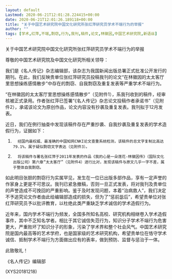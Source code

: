 ```yaml
---
layout: default
Lastmod: 2020-06-21T12:01:28.224415+00:00
date: 2020-06-21T12:01:26.189118+00:00
title: "关于中国艺术研究院中国文化研究所张红萍研究员学术不端行为的举报"
author: ""
tags: [学术,红萍,不端,剽窃,行为,我刊,稿件,论文,林徽因,中国艺术研究院,新语丝]
---
```


关于中国艺术研究院中国文化研究所张红萍研究员学术不端行为的举报

尊敬的中国艺术研究院及中国文化研究所相关领导：

我们是《名人传记》杂志编辑部，该杂志为我国新闻出版总署正式批准公开发行的期刊。在此，我们反映贵单位张红萍研究员投稿我刊的论文“在林徽因的太太客厅里思想操练感情散步”中存在的剽窃、自我剽窃及重复发表等严重学术不端行为。

“在林徽因的太太客厅里思想操练感情散步”（见附件1），系我刊收到的稿件，经审核被正式录用。作者张红萍已签署“《名人传记》杂志论文投稿作者承诺书”（见附件2），承诺该论文为原创作品，论文内容没有抄袭及重复发表。我刊拟于12月发表。

近日，我们在例行抽查中发现该稿件存在严重抄袭、自我抄袭及重复发表的学术造假行为，证据如下：

1)       经国内最权威、最准确的中国知网CNKI论文查重系统检测，该稿件的总文字复制比高达79.1%，属于疑似剽窃文字表达（见附件3）。

2)       将该稿件与署名张红萍于2011年发表的作品《我的心是一朵莲花-林徽因传》（国际文化出版公司）第六章“太太客厅”（见附件4）进行比对，发现该稿件与原文几乎一字不差，属于整体自我剽窃。

如此明目张胆的剽窃行为实属罕见，发生在一位已出版多部作品，享有一定声誉的作家身上更是不可思议。我刊已紧急撤稿，否则一旦正式发表，将对我刊及贵单位的声誉造成不可挽回的严重影响。鉴于及时发现问题，本着“治病救人”，我们决定不予追究论文作者由此给编辑部造成的损失，但为了“惩前毖后”，希望贵单位对张红萍研究员予以批评教育，以杜绝此类严重缺乏学术诚信的学术造假行为。

近年来，国内学术不端行为频发，全国多所知名高校、研究机构相继卷入学术造假事件，其中不乏知名学者。相比于其它诚信失范行为，知识分子学术不端行为危害更大，严重败坏了知识分子的形象，污染了学术界和整个社会风气。中国艺术研究院是国内最高等的艺术学府，也是国家级的艺术研究机构，希望贵单位在恪守学术诚信、抵制学术不端行为方面做出应有的表率，做到预防、监督与惩治于一体。

此致敬礼！

《名人传记》编辑部

(XYS20181218)

